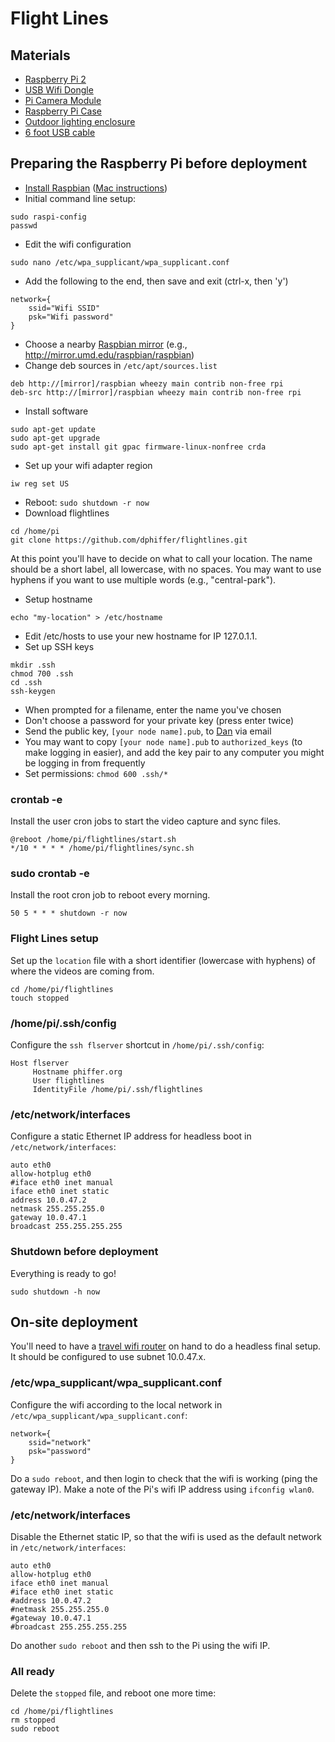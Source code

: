 # Flight Lines

## Materials

* [Raspberry Pi 2](https://www.raspberrypi.org/products/raspberry-pi-2-model-b/)
* [USB Wifi Dongle](https://www.raspberrypi.org/products/usb-wifi-dongle/)
* [Pi Camera Module](https://www.raspberrypi.org/products/camera-module/)
* [Raspberry Pi Case](https://www.raspberrypi.org/products/raspberry-pi-case/)
* [Outdoor lighting enclosure](http://www.newegg.com/Product/Product.aspx?Item=N82E16803001092)
* [6 foot USB cable](http://www.newegg.com/Product/Product.aspx?Item=N82E16812576072)

## Preparing the Raspberry Pi before deployment

* [Install Raspbian](https://www.raspberrypi.org/downloads/raspbian/) ([Mac instructions](https://www.raspberrypi.org/documentation/installation/installing-images/mac.md))
* Initial command line setup:
```
sudo raspi-config
passwd
```
* Edit the wifi configuration
```
sudo nano /etc/wpa_supplicant/wpa_supplicant.conf 
```
* Add the following to the end, then save and exit (ctrl-x, then 'y')
```
network={
    ssid="Wifi SSID"
    psk="Wifi password"
}
```
* Choose a nearby [Raspbian mirror](http://www.raspbian.org/RaspbianMirrors) (e.g., http://mirror.umd.edu/raspbian/raspbian)
* Change deb sources in `/etc/apt/sources.list`
```
deb http://[mirror]/raspbian wheezy main contrib non-free rpi
deb-src http://[mirror]/raspbian wheezy main contrib non-free rpi
```
* Install software
```
sudo apt-get update
sudo apt-get upgrade
sudo apt-get install git gpac firmware-linux-nonfree crda
```

* Set up your wifi adapter region
```
iw reg set US
```

* Reboot: `sudo shutdown -r now`
* Download flightlines
```
cd /home/pi
git clone https://github.com/dphiffer/flightlines.git
```

At this point you'll have to decide on what to call your location. The name should be a short label, all lowercase, with no spaces. You may want to use hyphens if you want to use multiple words (e.g., "central-park").

* Setup hostname

```
echo "my-location" > /etc/hostname
```

* Edit /etc/hosts to use your new hostname for IP 127.0.1.1.
* Set up SSH keys
```
mkdir .ssh
chmod 700 .ssh
cd .ssh
ssh-keygen
```
* When prompted for a filename, enter the name you've chosen
* Don't choose a password for your private key (press enter twice)
* Send the public key, `[your node name].pub`, to [Dan](http://phiffer.org/) via email
* You may want to copy `[your node name].pub` to `authorized_keys` (to make logging in easier), and add the key pair to any computer you might be logging in from frequently
* Set permissions: `chmod 600 .ssh/*`

### crontab -e

Install the user cron jobs to start the video capture and sync files.

```
@reboot /home/pi/flightlines/start.sh
*/10 * * * * /home/pi/flightlines/sync.sh
```

### sudo crontab -e

Install the root cron job to reboot every morning.

```
50 5 * * * shutdown -r now
```

### Flight Lines setup

Set up the `location` file with a short identifier (lowercase with hyphens) of where the videos are coming from.

```
cd /home/pi/flightlines
touch stopped
```

### /home/pi/.ssh/config

Configure the `ssh flserver` shortcut in `/home/pi/.ssh/config`:

```
Host flserver
     Hostname phiffer.org
     User flightlines
     IdentityFile /home/pi/.ssh/flightlines
```

### /etc/network/interfaces

Configure a static Ethernet IP address for headless boot in `/etc/network/interfaces`:

```
auto eth0
allow-hotplug eth0
#iface eth0 inet manual
iface eth0 inet static
address 10.0.47.2
netmask 255.255.255.0
gateway 10.0.47.1
broadcast 255.255.255.255
```

### Shutdown before deployment

Everything is ready to go!

```
sudo shutdown -h now
```

## On-site deployment

You'll need to have a [travel wifi router](http://www.tp-link.com/sa/products/details/cat-14_TL-MR3020.html) on hand to do a headless final setup. It should be configured to use subnet 10.0.47.x.

### /etc/wpa_supplicant/wpa_supplicant.conf

Configure the wifi according to the local network in `/etc/wpa_supplicant/wpa_supplicant.conf`:

```
network={
	ssid="network"
	psk="password"
}
```

Do a `sudo reboot`, and then login to check that the wifi is working (ping the gateway IP). Make a note of the Pi's wifi IP address using `ifconfig wlan0`.

### /etc/network/interfaces

Disable the Ethernet static IP, so that the wifi is used as the default network in `/etc/network/interfaces`:

```
auto eth0
allow-hotplug eth0
iface eth0 inet manual
#iface eth0 inet static
#address 10.0.47.2
#netmask 255.255.255.0
#gateway 10.0.47.1
#broadcast 255.255.255.255
```

Do another `sudo reboot` and then ssh to the Pi using the wifi IP.

### All ready

Delete the `stopped` file, and reboot one more time:

```
cd /home/pi/flightlines
rm stopped
sudo reboot
```
